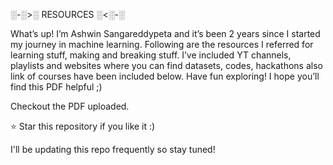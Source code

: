 ░-░>░ RESOURCES ░<░-░


What’s up! I’m Ashwin Sangareddypeta and it’s been 2 years since I started my journey in machine learning. Following are the resources I referred for learning stuff, making and breaking stuff. I’ve included YT channels, playlists and websites where you can find datasets, codes, hackathons also link of courses have been included below.
Have fun exploring!
I hope you’ll find this PDF helpful ;)

Checkout the PDF uploaded.

⭐ Star this repository if you like it :)

I'll be updating this repo frequently so stay tuned!
